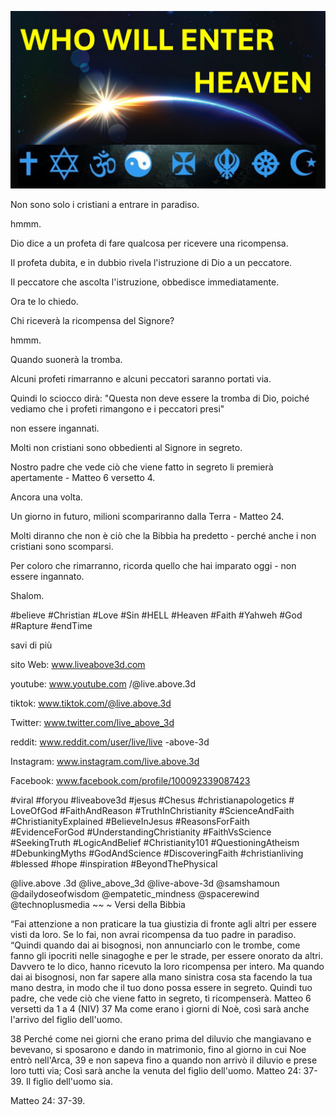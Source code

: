 ![Video cover image](../cover.jpg "cover photo")

Non sono solo i cristiani a entrare in paradiso.

hmmm.

Dio dice a un profeta di fare qualcosa per ricevere una ricompensa.

Il profeta dubita, e in dubbio rivela l'istruzione di Dio a un peccatore.

Il peccatore che ascolta l'istruzione, obbedisce immediatamente.

Ora te lo chiedo.

Chi riceverà la ricompensa del Signore?

hmmm.

Quando suonerà la tromba.

Alcuni profeti rimarranno e alcuni peccatori saranno portati via.

Quindi lo sciocco dirà: "Questa non deve essere la tromba di Dio, poiché vediamo che i profeti rimangono e i peccatori presi"

non essere ingannati.

Molti non cristiani sono obbedienti al Signore in segreto.

Nostro padre che vede ciò che viene fatto in segreto li premierà apertamente - Matteo 6 versetto 4.

Ancora una volta.

Un giorno in futuro, milioni scompariranno dalla Terra - Matteo 24.

Molti diranno che non è ciò che la Bibbia ha predetto - perché anche i non cristiani sono scomparsi.

Per coloro che rimarranno, ricorda quello che hai imparato oggi - non essere ingannato.

Shalom.


#believe #Christian #Love #Sin #HELL #Heaven #Faith #Yahweh #God #Rapture #endTime


savi di più

sito Web: www.liveabove3d.com

youtube: www.youtube.com /@live.above.3d

tiktok: www.tiktok.com/@live.above.3d

Twitter: www.twitter.com/live_above_3d

reddit: www.reddit.com/user/live/live -above-3d

Instagram: www.instagram.com/live.above.3d

Facebook: www.facebook.com/profile/100092339087423

#viral #foryou #liveabove3d #jesus #Chesus #christianapologetics # LoveOfGod #FaithAndReason #TruthInChristianity #ScienceAndFaith #ChristianityExplained #BelieveInJesus #ReasonsForFaith #EvidenceForGod #UnderstandingChristianity #FaithVsScience #SeekingTruth #LogicAndBelief #Christianity101 #QuestioningAtheism #DebunkingMyths #GodAndScience #DiscoveringFaith #christianliving #blessed #hope #inspiration #BeyondThePhysical

@live.above .3d @live_above_3d @live-above-3d @samshamoun @dailydoseofwisdom @empatetic_mindness @spacerewind @technoplusmedia ~~ ~ Versi della Bibbia


“Fai attenzione a non praticare la tua giustizia di fronte agli altri per essere visti da loro. Se lo fai, non avrai ricompensa da tuo padre in paradiso.
“Quindi quando dai ai bisognosi, non annunciarlo con le trombe, come fanno gli ipocriti nelle sinagoghe e per le strade, per essere onorato da altri. Davvero te lo dico, hanno ricevuto la loro ricompensa per intero. Ma quando dai ai bisognosi, non far sapere alla mano sinistra cosa sta facendo la tua mano destra, in modo che il tuo dono possa essere in segreto. Quindi tuo padre, che vede ciò che viene fatto in segreto, ti ricompenserà.
Matteo 6 versetti da 1 a 4 (NIV)
37 Ma come erano i giorni di Noè, così sarà anche l'arrivo del figlio dell'uomo.

38 Perché come nei giorni che erano prima del diluvio che mangiavano e bevevano, si sposarono e dando in matrimonio, fino al giorno in cui Noe entrò nell'Arca,
39 e non sapeva fino a quando non arrivò il diluvio e prese loro tutti via; Così sarà anche la venuta del figlio dell'uomo.
Matteo 24: 37-39. Il figlio dell'uomo sia.

Matteo 24: 37-39.
